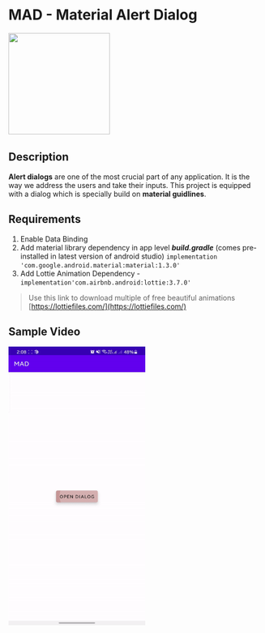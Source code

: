 # MAD - Material Alert Dialog

<img src="https://image.flaticon.com/icons/png/512/1553/1553174.png" height="200" width="200"/>

## Description

**Alert dialogs** are one of the most crucial part of any application. It is the way we address the users and take their inputs. This project is equipped with a dialog which is specially build on **material guidlines**. 

## Requirements

 1. Enable Data Binding 
 2. Add material library dependency in app level ***build.gradle*** (comes pre-installed in latest version of android studio)  `implementation 'com.google.android.material:material:1.3.0'` 
 3. Add Lottie Animation Dependency - `implementation'com.airbnb.android:lottie:3.7.0'`

> Use this link to download multiple of free beautiful animations [https://lottiefiles.com/](https://lottiefiles.com/)

## Sample Video

<img src="sample_gif.gif" height="550" width="270"/>

